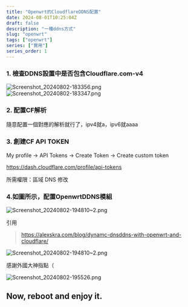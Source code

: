 ```yaml
---
title: "Openwrt的CloudflareDDNS配置"
date: 2024-08-01T10:25:04Z
draft: false
description: "一種ddns方式"
slug: "openwrt"
tags: ["openwrt"]
series: ["實用"]
series_order: 1
---
```


### 1. 檢查DDNS設置中是否包含Cloudflare.com-v4

![Screenshot_20240802-183356.png](https://oxs.dahi.icu/pic/Screenshot_20240802-183356.png)
![Screenshot_20240802-183347.png](https://oxs.dahi.icu/pic/Screenshot_20240802-183347.png)


### 2. 配置CF解析

隨意配置一個對應的解析就行了，ipv4就a，ipv6就aaaa


### 3. 創建CF API TOKEN
My profile -> API Tokens -> Create Token -> Create custom token

https://dash.cloudflare.com/profile/api-tokens

所需權限：區域 DNS 修改

### 4.如圖所示，配置OpenwrtDDNS模組
![Screenshot_20240802-194810~2.png](https://oxs.dahi.icu/pic/Screenshot_20240802-194810~2.png)

引用
> https://alexskra.com/blog/dynamc-dnsddns-with-openwrt-and-cloudflare/

![Screenshot_20240802-194810~2.png](https://oxs.dahi.icu/pic/Screenshot_20240802-194810~2.png)

感謝外國大神指點（

![Screenshot_20240802-195526.png](https://oxs.dahi.icu/pic/Screenshot_20240802-195526.png)

## Now, reboot and enjoy it.
